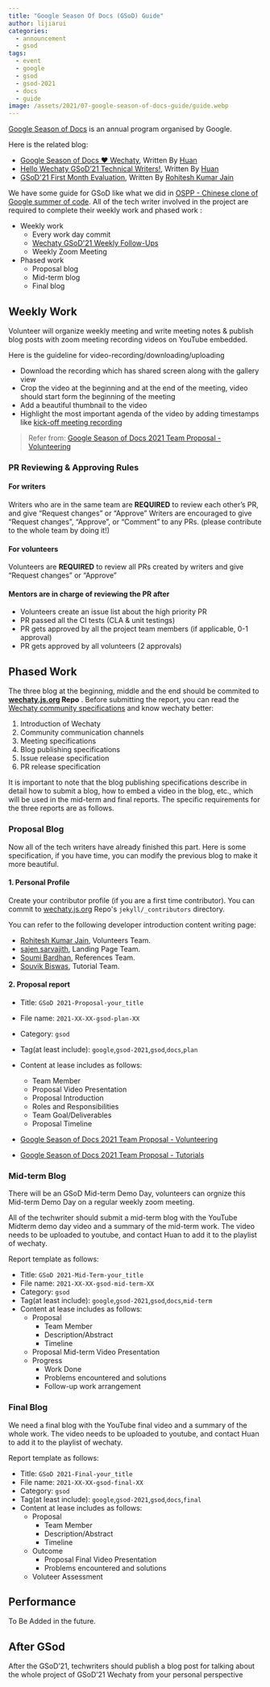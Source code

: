 ```yaml
---
title: "Google Season Of Docs (GSoD) Guide"
author: lijiarui
categories:
  - announcement
  - gsod
tags:
  - event
  - google
  - gsod
  - gsod-2021
  - docs
  - guide
image: /assets/2021/07-google-season-of-docs-guide/guide.webp
---
```


[Google Season of Docs](https://developers.google.com/season-of-docs) is an annual program organised by Google.

Here is the related blog:

- [Google Season of Docs ❤️ Wechaty](https://wechaty.js.org/2021/04/30/google-season-of-docs/), Written By [Huan](https://wechaty.js.org/contributors/huan/)
- [Hello Wechaty GSoD’21 Technical Writers!](https://wechaty.js.org/2021/05/08/gsod-2021-selected-technical-writers/), Written By [Huan](https://wechaty.js.org/contributors/huan/)
- [GSoD'21 First Month Evaluation](https://wechaty.js.org/2021/06/22/gsod-2021-first-month-evaluation/), Written By [Rohitesh Kumar Jain](https://wechaty.js.org/contributors/rohitesh-kumar-jain)

We have some guide for GSoD like what we did in [OSPP - Chinese clone of Google summer of code](https://wechaty.js.org/2021/06/24/summer-wechaty-guide/). All of the tech writer involved in the project are required to complete their weekly work and phased work :

- Weekly work
  - Every work day commit
  - [Wechaty GSoD'21 Weekly Follow-Ups](https://docs.google.com/spreadsheets/d/1QglSl5JuZuVom84Or8yGhHb3_YbRMDBPgccxoMmnBa0/edit#gid=978979489)
  - Weekly Zoom Meeting
- Phased work
  - Proposal blog
  - Mid-term blog
  - Final blog

## Weekly Work

Volunteer will organize weekly meeting and write meeting notes & publish blog posts with zoom meeting recording videos on YouTube embedded.

Here is the guideline for video-recording/downloading/uploading

- Download the recording which has shared screen along with the gallery view
- Crop the video at the beginning and at the end of the meeting, video should start form the beginning of the meeting
- Add a beautiful thumbnail to the video
- Highlight the most important agenda of the video by adding timestamps like [kick-off meeting recording](https://www.youtube.com/watch?v=hTkM_XPpFfU)

> Refer from: [Google Season of Docs 2021 Team Proposal - Volunteering](https://wechaty.js.org/2021/05/12/gsod-2021-volunteering-proposal/)

### PR Reviewing & Approving Rules

#### For writers

Writers who are in the same team are **REQUIRED** to review each other’s PR, and give “Request changes” or “Approve”
Writers are encouraged to give “Request changes”, “Approve”, or “Comment” to any PRs. (please contribute to the whole team by doing it!)

#### For volunteers

Volunteers are **REQUIRED** to review all PRs created by writers and give “Request changes” or “Approve”

#### Mentors are in charge of reviewing the PR after

- Volunteers create an issue list about the high priority PR
- PR passed all the CI tests (CLA & unit testings)
- PR gets approved by all the project team members (if applicable, 0-1 approval)
- PR gets approved by all volunteers (2 approvals)

## Phased Work

The three blog at the beginning, middle and the end should be commited to **[wechaty.js.org](https://github.com/wechaty/wechaty.js.org) Repo** . Before submitting the report, you can read the [Wechaty community specifications](https://wechaty.js.org/2021/06/23/the-wechaty-way/) and know wechaty better:

1. Introduction of Wechaty
1. Community communication channels
1. Meeting specifications
1. Blog publishing specifications
1. Issue release specification
1. PR release specification

It is important to note that the blog publishing specifications describe in detail how to submit a blog, how to embed a video in the blog, etc., which will be used in the mid-term and final reports. The specific requirements for the three reports are as follows.

### Proposal Blog

Now all of the tech writers have already finished this part. Here is some specification, if you have time, you can modify the previous blog to make it more beautiful.

#### 1. Personal Profile

Create your contributor profile (if you are a first time contributor). You can commit to [wechaty.js.org](https://github.com/wechaty/wechaty.js.org) Repo's `jekyll/_contributors` directory.

You can refer to the following developer introduction content writing page:

- [Rohitesh Kumar Jain](https://wechaty.js.org/contributors/rohitesh-kumar-jain/), Volunteers Team.
- [sajen sarvajith](http://wechaty.js.org/contributors/sajenjeshan1222/), Landing Page Team.
- [Soumi Bardhan](http://wechaty.js.org/contributors/soumi7/), References Team.
- [Souvik Biswas](http://wechaty.js.org/contributors/sbis04/), Tutorial Team.

#### 2. Proposal report

- Title: `GSoD 2021-Proposal-your_title`
- File name: `2021-XX-XX-gsod-plan-XX`
- Category: `gsod`
- Tag(at least include): `google`,`gsod-2021`,`gsod`,`docs`,`plan`
- Content at lease includes as follows:
  - Team Member
  - Proposal Video Presentation
  - Proposal Introduction
  - Roles and Responsibilities
  - Team Goal/Deliverables
  - Proposal Timeline

- [Google Season of Docs 2021 Team Proposal - Volunteering](https://wechaty.js.org/2021/05/12/gsod-2021-volunteering-proposal/)
- [Google Season of Docs 2021 Team Proposal - Tutorials](https://wechaty.js.org/2021/05/11/gsod-2021-team-proposal-tutorials/)

### Mid-term Blog

There will be an GSoD Mid-term Demo Day, volunteers can orgnize this Mid-term Demo Day on a regular weekly zoom meeting.

All of the techwriter should submit a mid-term blog with the YouTube Midterm demo day video and a summary of the mid-term work. The video needs to be uploaded to youtube, and contact Huan to add it to the playlist of wechaty.

Report template as follows:

- Title: `GSoD 2021-Mid-Term-your_title`
- File name: `2021-XX-XX-gsod-mid-term-XX`
- Category: `gsod`
- Tag(at least include): `google`,`gsod-2021`,`gsod`,`docs`,`mid-term`
- Content at lease includes as follows:
  - Proposal
    - Team Member
    - Description/Abstract
    - Timeline
  - Proposal Mid-term Video Presentation
  - Progress
    - Work Done
    - Problems encountered and solutions
    - Follow-up work arrangement

### Final Blog

We need a final blog with the YouTube final video and a summary of the whole work. The video needs to be uploaded to youtube, and contact Huan to add it to the playlist of wechaty.

Report template as follows:

- Title: `GSoD 2021-Final-your_title`
- File name: `2021-XX-XX-gsod-final-XX`
- Category: `gsod`
- Tag(at least include): `google`,`gsod-2021`,`gsod`,`docs`,`final`
- Content at lease includes as follows:
  - Proposal
    - Team Member
    - Description/Abstract
    - Timeline
  - Outcome
    - Proposal Final Video Presentation
    - Problems encountered and solutions
  - Voluteer Assessment

## Performance

To Be Added in the future.

## After GSod

After the GSoD’21, techwriters should publish a blog post for talking about the whole project of GSoD’21 Wechaty from your personal perspective
